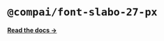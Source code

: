 # `@compai/font-slabo-27-px`

[**Read the docs &rarr;**](https://components.ai/docs/typefaces/slabo-27-px)

